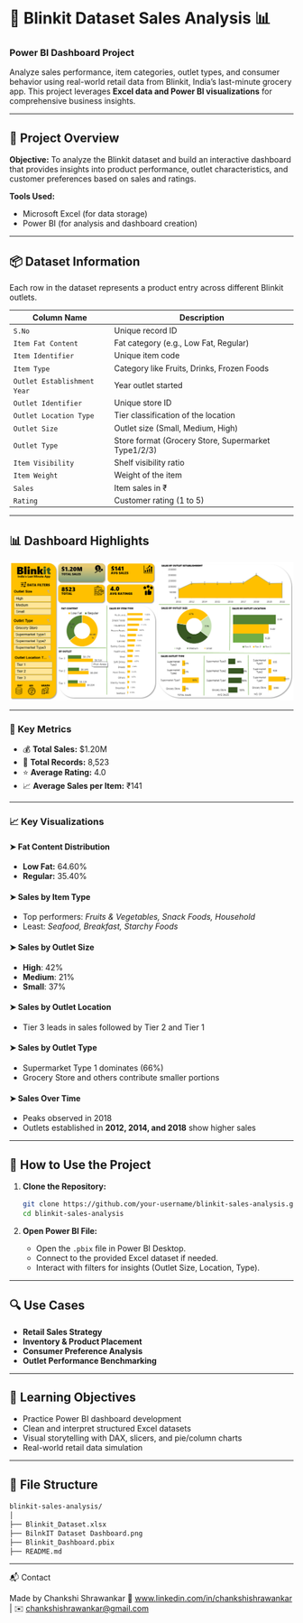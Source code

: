 # 🛒 Blinkit Dataset Sales Analysis 📊

### Power BI Dashboard Project

Analyze sales performance, item categories, outlet types, and consumer behavior using real-world retail data from Blinkit, India’s last-minute grocery app. This project leverages **Excel data and Power BI visualizations** for comprehensive business insights.

---

## 📁 Project Overview

**Objective:**
To analyze the Blinkit dataset and build an interactive dashboard that provides insights into product performance, outlet characteristics, and customer preferences based on sales and ratings.

**Tools Used:**

* Microsoft Excel (for data storage)
* Power BI (for analysis and dashboard creation)

---

## 📦 Dataset Information

Each row in the dataset represents a product entry across different Blinkit outlets.

| Column Name                 | Description                                         |
| --------------------------- | --------------------------------------------------- |
| `S.No`                      | Unique record ID                                    |
| `Item Fat Content`          | Fat category (e.g., Low Fat, Regular)               |
| `Item Identifier`           | Unique item code                                    |
| `Item Type`                 | Category like Fruits, Drinks, Frozen Foods          |
| `Outlet Establishment Year` | Year outlet started                                 |
| `Outlet Identifier`         | Unique store ID                                     |
| `Outlet Location Type`      | Tier classification of the location                 |
| `Outlet Size`               | Outlet size (Small, Medium, High)                   |
| `Outlet Type`               | Store format (Grocery Store, Supermarket Type1/2/3) |
| `Item Visibility`           | Shelf visibility ratio                              |
| `Item Weight`               | Weight of the item                                  |
| `Sales`                     | Item sales in ₹                                     |
| `Rating`                    | Customer rating (1 to 5)                            |

---

## 📊 Dashboard Highlights

![Dashboard Preview](BilnkIT%20Dataset%20Dashboard.png)

---

### 🔢 Key Metrics

* 💰 **Total Sales:** \$1.20M
* 🛒 **Total Records:** 8,523
* ⭐ **Average Rating:** 4.0
* 📈 **Average Sales per Item:** ₹141

---

### 📈 Key Visualizations

#### ➤ Fat Content Distribution

* **Low Fat:** 64.60%
* **Regular:** 35.40%

#### ➤ Sales by Item Type

* Top performers: *Fruits & Vegetables, Snack Foods, Household*
* Least: *Seafood, Breakfast, Starchy Foods*

#### ➤ Sales by Outlet Size

* **High**: 42%
* **Medium**: 21%
* **Small**: 37%

#### ➤ Sales by Outlet Location

* Tier 3 leads in sales followed by Tier 2 and Tier 1

#### ➤ Sales by Outlet Type

* Supermarket Type 1 dominates (66%)
* Grocery Store and others contribute smaller portions

#### ➤ Sales Over Time

* Peaks observed in 2018
* Outlets established in **2012, 2014, and 2018** show higher sales

---

## 🧩 How to Use the Project

1. **Clone the Repository:**

   ```bash
   git clone https://github.com/your-username/blinkit-sales-analysis.git
   cd blinkit-sales-analysis
   ```

2. **Open Power BI File:**

   * Open the `.pbix` file in Power BI Desktop.
   * Connect to the provided Excel dataset if needed.
   * Interact with filters for insights (Outlet Size, Location, Type).

---

## 🔍 Use Cases

* **Retail Sales Strategy**
* **Inventory & Product Placement**
* **Consumer Preference Analysis**
* **Outlet Performance Benchmarking**

---

## 🧠 Learning Objectives

* Practice Power BI dashboard development
* Clean and interpret structured Excel datasets
* Visual storytelling with DAX, slicers, and pie/column charts
* Real-world retail data simulation

---

## 📎 File Structure

```
blinkit-sales-analysis/
│
├── Blinkit_Dataset.xlsx
├── BilnkIT Dataset Dashboard.png
├── Blinkit_Dashboard.pbix
├── README.md
```

---

📬 Contact

Made by Chankshi Shrawankar 🔗 www.linkedin.com/in/chankshishrawankar | ✉️ chankshishrawankar@gmail.com

